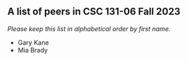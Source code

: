 A list of peers in CSC 131-06 Fall 2023
--------------------------------------------------

*Please keep this list in alphabetical order by first name.*
* Gary Kane
* Mia Brady